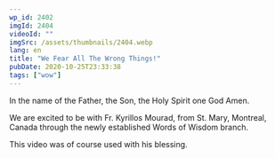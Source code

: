```yaml
---
wp_id: 2402
imgId: 2404
videoId: ""
imgSrc: /assets/thumbnails/2404.webp
lang: en
title: "We Fear All The Wrong Things!"
pubDate: 2020-10-25T23:33:38
tags: ["wow"]
---
```


<p>In the name of the Father, the Son, the Holy Spirit one God Amen.</p>
<p>We are excited to be with Fr. Kyrillos Mourad, from St. Mary, Montreal, Canada through the newly established Words of Wisdom branch.</p>
<p>This video was of course used with his blessing.</p>
<p>&nbsp;</p>
